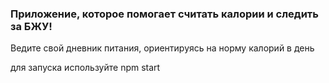 ### Приложение, которое помогает считать калории и следить за БЖУ!

Ведите свой дневник питания, ориентируясь на норму калорий в день

для запуска используйте npm start
